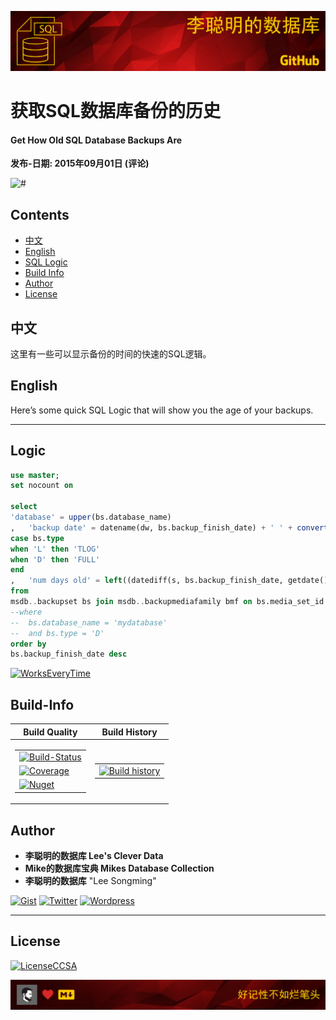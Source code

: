 ![CLEVER DATA GIT REPO](https://raw.githubusercontent.com/LiCongMingDeShujuku/git-resources/master/0-clever-data-github.png "李聪明的数据库")

# 获取SQL数据库备份的历史
#### Get How Old SQL Database Backups Are
**发布-日期: 2015年09月01日 (评论)**

![#](images/##############?raw=true "#")

## Contents

- [中文](#中文)
- [English](#English)
- [SQL Logic](#Logic)
- [Build Info](#Build-Info)
- [Author](#Author)
- [License](#License) 


## 中文
这里有一些可以显示备份的时间的快速的SQL逻辑。


## English
Here’s some quick SQL Logic that will show you the age of your backups.

---
## Logic
```SQL
use master;
set nocount on
 
select
'database' = upper(bs.database_name)
,   'backup date' = datename(dw, bs.backup_finish_date) + ' ' + convert(char, bs.backup_finish_date, 9) ,   'type' =
case bs.type
when 'L' then 'TLOG'
when 'D' then 'FULL'
end
,   'num days old' = left((datediff(s, bs.backup_finish_date, getdate())/86400.0),6) ,  'location' = bmf.physical_device_name
from
msdb..backupset bs join msdb..backupmediafamily bmf on bs.media_set_id = bmf.media_set_id
--where
--  bs.database_name = 'mydatabase'
--  and bs.type = 'D'
order by
bs.backup_finish_date desc


```



[![WorksEveryTime](https://forthebadge.com/images/badges/60-percent-of-the-time-works-every-time.svg)](https://shitday.de/)

## Build-Info

| Build Quality | Build History |
|--|--|
|<table><tr><td>[![Build-Status](https://ci.appveyor.com/api/projects/status/pjxh5g91jpbh7t84?svg?style=flat-square)](#)</td></tr><tr><td>[![Coverage](https://coveralls.io/repos/github/tygerbytes/ResourceFitness/badge.svg?style=flat-square)](#)</td></tr><tr><td>[![Nuget](https://img.shields.io/nuget/v/TW.Resfit.Core.svg?style=flat-square)](#)</td></tr></table>|<table><tr><td>[![Build history](https://buildstats.info/appveyor/chart/tygerbytes/resourcefitness)](#)</td></tr></table>|

## Author

- **李聪明的数据库 Lee's Clever Data**
- **Mike的数据库宝典 Mikes Database Collection**
- **李聪明的数据库** "Lee Songming"

[![Gist](https://img.shields.io/badge/Gist-李聪明的数据库-<COLOR>.svg)](https://gist.github.com/congmingshuju)
[![Twitter](https://img.shields.io/badge/Twitter-mike的数据库宝典-<COLOR>.svg)](https://twitter.com/mikesdatawork?lang=en)
[![Wordpress](https://img.shields.io/badge/Wordpress-mike的数据库宝典-<COLOR>.svg)](https://mikesdatawork.wordpress.com/)

---
## License
[![LicenseCCSA](https://img.shields.io/badge/License-CreativeCommonsSA-<COLOR>.svg)](https://creativecommons.org/share-your-work/licensing-types-examples/)

![Lee Songming](https://raw.githubusercontent.com/LiCongMingDeShujuku/git-resources/master/1-clever-data-github.png "李聪明的数据库")

